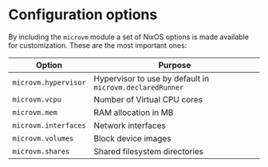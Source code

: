 # Configuration options

By including the `microvm` module a set of NixOS options is made
available for customization. These are the most important ones:

| Option               | Purpose                                                  |
|----------------------|----------------------------------------------------------|
| `microvm.hypervisor` | Hypervisor to use by default in `microvm.declaredRunner` |
| `microvm.vcpu`       | Number of Virtual CPU cores                              |
| `microvm.mem`        | RAM allocation in MB                                     |
| `microvm.interfaces` | Network interfaces                                       |
| `microvm.volumes`    | Block device images                                      |
| `microvm.shares`     | Shared filesystem directories                            |
